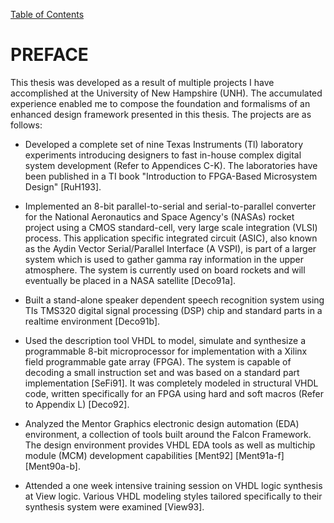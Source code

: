 [Table of Contents](https://github.com/JeffDeCola/my-masters-thesis#table-of-contents)

# PREFACE

This thesis was developed as a result of multiple projects I have accomplished
at the University of New Hampshire (UNH). The accumulated experience enabled
me to compose the foundation and formalisms of an enhanced design framework
presented in this thesis. The projects are as follows:

* Developed a complete set of nine Texas Instruments (Tl) laboratory experiments
introducing designers to fast in-house complex digital system development
(Refer to Appendices C-K). The laboratories have been published in a TI book
"Introduction to FPGA-Based Microsystem Design" [RuH193].

* Implemented an 8-bit parallel-to-serial and serial-to-parallel converter for
the National Aeronautics and Space Agency's (NASAs) rocket project using a
CMOS standard-cell, very large scale integration (VLSI) process.
This application specific integrated circuit (ASIC), also known as the
Aydin Vector Serial/Parallel Interface (A VSPI), is part of a larger system
which is used to gather gamma ray information in the upper atmosphere.
The system is currently used on board rockets and will eventually be
placed in a NASA satellite [Deco91a].

* Built a stand-alone speaker dependent speech recognition system using
TIs TMS320 digital signal processing (DSP) chip and standard parts in a
real­time environment [Deco91b].

* Used the description tool VHDL to model, simulate and synthesize a
programmable 8-bit microprocessor for implementation with a Xilinx field
programmable gate array (FPGA). The system is capable of decoding a small
instruction set and was based on a standard part implementation [SeFi91].
It was completely modeled in structural VHDL code, written specifically
for an FPGA using hard and soft macros (Refer to Appendix L) [Deco92].

* Analyzed the Mentor Graphics electronic design automation (EDA) environment,
a collection of tools built around the Falcon Framework. The design environment
provides VHDL EDA tools as well as multichip module (MCM) development capabilities
[Ment92] [Ment91a-f] [Ment90a-b].

* Attended a one week intensive training session on VHDL logic synthesis
at View logic. Various VHDL modeling styles tailored specifically to their
synthesis system were examined [View93].
